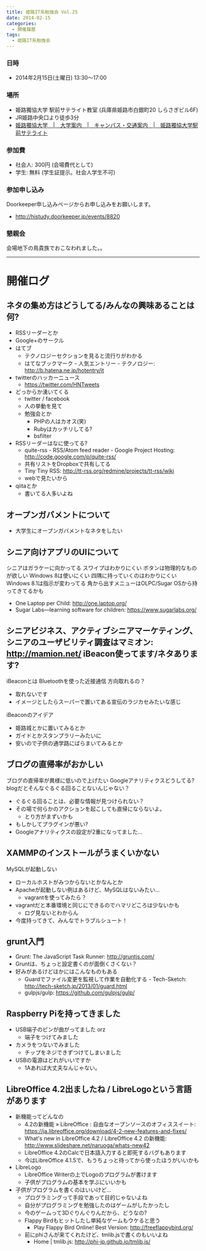 ```yaml
---
title: 姫路IT系勉強会 Vol.25
date: 2014-02-15
categories:
  - 開催履歴
tags:
  - 姫路IT系勉強会
---
```


### 日時

- 2014年2月15日(土曜日) 13:30～17:00

### 場所

- 姫路獨協大学 駅前サテライト教室 (兵庫県姫路市白銀町20 しらさぎビル6F)
- JR姫路中央口より徒歩3分
- [姫路獨協大学　|　大学案内　|　キャンパス・交通案内　|　姫路獨協大学駅前サテライト](http://www.himeji-du.ac.jp/access/satellite/)

### 参加費

- 社会人: 300円 (会場費代として)
- 学生: 無料 (学生証提示。社会人学生不可)

### 参加申し込み

Doorkeeper申し込みページからお申し込みをお願いします。

- <http://histudy.doorkeeper.jp/events/8820>

### 懇親会

会場地下の鳥貴族でおこなわれました。。

------------------------------------------------------------------------

開催ログ
========

ネタの集め方はどうしてる/みんなの興味あることは何?
--------------------------------------------------

- RSSリーダーとか
- Google+のサークル
- はてブ
    - テクノロジーセクションを見ると流行りがわかる
    - はてなブックマーク - 人気エントリー - テクノロジー: http://b.hatena.ne.jp/hotentry/it
- twitterのハッカーニュース
    - https://twitter.com/HNTweets
- どっからか湧いてくる
    - twitter / facebook
    - 人の挙動を見て
    - 勉強会とか
        - PHPの人はカオス(笑)
        - Rubyはカッチリしてる?
        - bsfilter
- RSSリーダーはなに使ってる?
    - quite-rss - RSS/Atom feed reader - Google Project Hosting: http://code.google.com/p/quite-rss/
    - 共有リストをDropboxで共有してる
    - Tiny Tiny RSS: http://tt-rss.org/redmine/projects/tt-rss/wiki
    - webで見たいから
- qiitaとか
    - 書いてる人多いよね

オープンガバメントについて
--------------------------

- 大学生にオープンガバメントなネタをしたい

シニア向けアプリのUIについて
----------------------------

シニアはガラケーに向かってる
スワイプはわかりにくい
ボタンは物理的なものが欲しい
Windows 8は使いにくい
四隅に持っていくのはわかりにくい
Windows 8.1は指示が変わってる
角から出すメニューはOLPC/Sugar OSから持ってきてるかも
- One Laptop per Child: http://one.laptop.org/
- Sugar Labs—learning software for children: https://www.sugarlabs.org/

シニアビジネス、アクティブシニアマーケティング、シニアのユーザビリティ調査はマミオン: http://mamion.net/
iBeacon使ってます/ネタあります?
-------------------------------

iBeaconとは
Bluetoothを使った近接通信
方向取れるの？

- 取れないです
- イメージとしたらスーパーで置いてある宣伝のラジカセみたいな感じ

iBeaconのアイデア

- 姫路城とかに置いてみるとか
- ガイドとかスタンプラリーみたいに
- 安いので子供の通学路にばらまいてみるとか

ブログの直帰率がおかしい
------------------------

ブログの直帰率が異様に低いので上げたい
Googleアナリティクスどうしてる?
blogだとそんなぐるぐる回ることないんじゃない？
- ぐるぐる回ることは、必要な情報が見つけられない？
- その場で何らかのアクションを起こしても直帰にならないよ。
    - とり方がまずいかも
- もしかしてプラグインが悪い?
- Googleアナリティクスの設定が2重になってました…

XAMMPのインストールがうまくいかない
-----------------------------------

MySQLが起動しない
- ローカルホストがみつからないとかなんとか
- Apacheが起動しない例はあるけど、MySQLはないみたい…
    - vagrantを使ってみたら？
- vagrantだと本番環境と同じにできるのでハマリどころは少ないかも
    - ログ見ないとわからん
- 今度持ってきて、みんなでトラブルシュート！

grunt入門
---------

- Grunt: The JavaScript Task Runner: http://gruntjs.com/
- Gruntは、ちょっと設定書くのが面倒くさくない？
- 好みがあるけどほかにはこんなものもある
    - Guardでファイル変更を監視して作業を自動化する - Tech-Sketch: http://tech-sketch.jp/2013/01/guard.html
    - gulpjs/gulp: https://github.com/gulpjs/gulp/

Raspberry Piを持ってきました
----------------------------

- USB端子のピンが曲がってました orz
    - 端子をつけてみました
- カメラをつないでみました
    - チップをネジできずつけてしまいました　
- USBの電源はどれがいいですか
    - 1Aあれば大丈夫なんじゃない。

LibreOffice 4.2出ましたね / LibreLogoという言語があります
---------------------------------------------------------

- 新機能ってどんなの
    - 4.2の新機能 » LibreOffice : 自由なオープンソースのオフィススイート: https://ja.libreoffice.org/download/4-2-new-features-and-fixes/
    - What's new in LibreOffice 4.2 / LibreOffice 4.2 の新機能: http://www.slideshare.net/naruoga/whats-new42
    - LibreOffice 4.2のCalcで日本語入力すると即死するバグもあります
    - 今はLibreOffice 4.1.5で、もうちょっと待ってから使ったほうがいいかも
- LibreLogo
    - LibreOffice Writerの上でLogoのプログラムが書けます
    - 子供がプログラムの基本を学ぶにいいかも
- 子供がプログラムを書くのはいいけど…
    - プログラミングって手段であって目的じゃないよね
    - 自分がプログラミングを勉強したのはゲームがしたかったし
    - 今のゲームって3Dぐりんぐりんだから、どうなの?
    - Flappy Birdもヒットしたし単純なゲームもウケると思う
        - Play Flappy Bird Online! Best Version: http://freeflappybird.org/
    - 前にphiさんが来てくれたけど、tmlib.jsで書くのもいいよね
        - Home | tmlib.js: http://phi-jp.github.io/tmlib.js/
